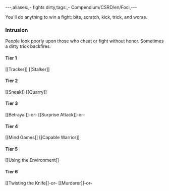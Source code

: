---,aliases:,- fights dirty,tags:,- Compendium/CSRD/en/Foci,---

You'll do anything to win a fight: bite, scratch, kick, trick, and worse.
 ### Intrusion
People look poorly upon those who cheat or fight without honor. Sometimes a dirty trick backfires.

#### Tier 1
[[Tracker]]
[[Stalker]]
#### Tier 2
[[Sneak]]
[[Quarry]]
#### Tier 3
[[Betrayal]]-or-
[[Surprise Attack]]-or-
#### Tier 4
[[Mind Games]]
[[Capable Warrior]]
#### Tier 5
[[Using the Environment]]
#### Tier 6
[[Twisting the Knife]]-or-
[[Murderer]]-or-
